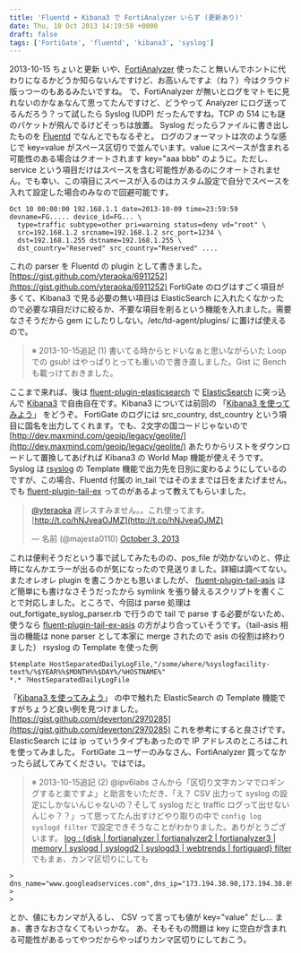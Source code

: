 ```yaml
---
title: 'Fluentd + Kibana3 で FortiAnalyzer いらず (更新あり)'
date: Thu, 10 Oct 2013 14:19:58 +0000
draft: false
tags: ['FortiGate', 'fluentd', 'kibana3', 'syslog']
---
```


2013-10-15 ちょいと更新 いや、[FortiAnalyzer](http://www.fortinet.co.jp/products/fortianalyzer/) 使ったこと無いんでホントに代わりになるかどうか知らないんですけど、お高いんですよ（ね？）今はクラウド版っつーのもあるみたいですね。 で、FortiAnalyzer が無いとログをマトモに見れないのかなぁなんて思ってたんですけど、どうやって Analyzer にログ送ってるんだろう？って試したら Syslog (UDP) だったんですね。TCP の 514 にも謎のパケットが飛んでるけどそっちは放置。 Syslog だったらファイルに書き出したものを [Fluentd](http://fluentd.org/) でなんとでもなるぞと。 ログのフォーマットは次のような感じで key=value がスペース区切りで並んでいます。value にスペースが含まれる可能性のある場合はクオートされます key="aaa bbb" のように。ただし、 service という項目だけはスペースを含む可能性があるのにクオートされません。でも幸い、この項目にスペースが入るのはカスタム設定で自分でスペースを入れて設定した場合のみなので回避可能です。

```
Oct 10 00:00:00 192.168.1.1 date=2013-10-09 time=23:59:59 devname=FG..... device_id=FG... \
  type=traffic subtype=other pri=warning status=deny vd="root" \
  src=192.168.1.2 srcname=192.168.1.2 src_port=1234 \
  dst=192.168.1.255 dstname=192.168.1.255 \
  dst_country="Reserved" src_country="Reserved" ....
```

これの parser を Fluentd の plugin として書きました。 [https://gist.github.com/yteraoka/6911252](https://gist.github.com/yteraoka/6911252) FortiGate のログはすごく項目が多くて、Kibana3 で見る必要の無い項目は ElasticSearch に入れたくなかったので必要な項目だけに絞るか、不要な項目を削るという機能を入れました。需要なさそうだから gem にしたりしない。/etc/td-agent/plugins/ に置けば使えるので。

> ※ 2013-10-15追記 (1) 書いてる時からヒドいなぁと思いながらいた Loop での gsub! はやっぱりとっても重いので書き直しました。Gist に Bench も載っけておきました。

ここまで来れば、後は [fluent-plugin-elasticsearch](https://github.com/uken/fluent-plugin-elasticsearch) で [ElasticSearch](http://www.elasticsearch.org/) に突っ込んで [Kibana3](http://www.elasticsearch.org/overview/kibana/) で自由自在です。Kibana3 については前回の 「[Kibana3 を使ってみよう](/2013/10/lets-try-kibana3/)」 をどうぞ。 FortiGate のログには src\_country, dst\_country という項目に国名を出力してくれます。でも、2文字の国コードじゃないので [http://dev.maxmind.com/geoip/legacy/geolite/](http://dev.maxmind.com/geoip/legacy/geolite/) あたりからリストをダウンロードして置換してあげれば Kibana3 の World Map 機能が使えそうです。 Syslog は [rsyslog](http://www.rsyslog.com/) の Template 機能で出力先を日別に変わるようにしているのですが、この場合、Fluentd 付属の in\_tail ではそのままでは日をまたげません。でも [fluent-plugin-tail-ex](https://github.com/yosisa/fluent-plugin-tail-ex) ってのがあるよって教えてもらいました。

> [@yteraoka](https://twitter.com/yteraoka) 遅レスすみません。。これ使ってます。 [http://t.co/hNJveaOJMZ](http://t.co/hNJveaOJMZ)
> 
> — 名前 (@majesta0110) [October 3, 2013](https://twitter.com/majesta0110/statuses/385619100078055424)

これは便利そうだという事で試してみたものの、pos\_file が効かないのと、停止時になんかエラーが出るのが気になったので見送りました。詳細は調べてない。またオレオレ plugin を書こうかとも思いましたが、 [fluent-plugin-tail-asis](https://github.com/yteraoka/fluent-plugin-tail-asis) ほど簡単にも書けなさそうだったから symlink を張り替えるスクリプトを書くことで対応しました。ところで、今回は parse 処理は out\_fortigate\_syslog\_parser.rb で行うので tail で parse する必要がないため、使うなら [fluent-plugin-tail-ex-asis](https://github.com/sonots/fluent-plugin-tail-ex-asis) の方がより合っていそうです。（tail-asis 相当の機能は none parser として本家に merge されたので asis の役割は終わりました） rsyslog の Template を使った例

```
$template HostSeparatedDailyLogFile,"/some/where/%syslogfacility-text%/%$YEAR%%$MONTH%%$DAY%/%HOSTNAME%"
*.* ?HostSeparatedDailyLogFile
```

「[Kibana3 を使ってみよう](/2013/10/lets-try-kibana3/)」 の中で触れた ElasticSearch の Template 機能ですがちょうど良い例を見つけました。 [https://gist.github.com/deverton/2970285](https://gist.github.com/deverton/2970285) これを参考にすると良さげです。ElasticSearch には ip っていうタイプもあったので IP アドレスのところはこれを使ってみました。 FortiGate ユーザーのみなさん、FortiAnalyzer 買ってなかったら試してみてください。ではでは。

> ※ 2013-10-15追記 (2) @ipv6labs さんから「区切り文字カンマでロギングすると楽ですよ」と助言をいただき、「え？ CSV 出力って syslog の設定にしかないんじゃないの？そして syslog だと traffic ログって出せないんじゃ？？」って思ってたん出すけどやり取りの中で `config log syslogd filter` で設定できそうなことがわかりました。ありがとうございます。 [log : {disk | fortianalyzer | fortianalyzer2 | fortianalyzer3 | memory | syslogd | syslogd2 | syslogd3 | webtrends | fortiguard} filter](http://docs.fortinet.com/fgt/handbook/cli_html/index.html#page/FortiOS%25205.0%2520CLI/config_log.16.03.html) でもまぁ、カンマ区切りにしても

```
> dns_name="www.googleadservices.com",dns_ip="173.194.38.90,173.194.38.89,173.194.38.77"
> 
>
```

とか、値にもカンマが入るし、 CSV って言っても値が key="value" だし... まぁ、書きなおさなくてもいっかな。 あ、そもそもの問題は key に空白が含まれる可能性があるってやつだからやっぱりカンマ区切りにしておこう。
